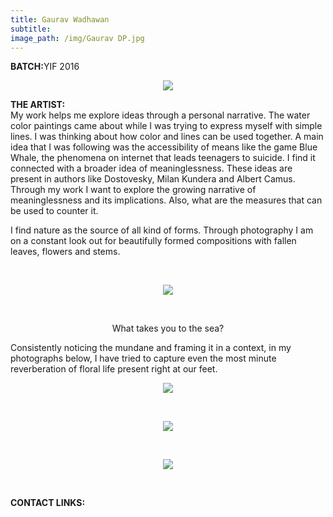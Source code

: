 ```yaml
---
title: Gaurav Wadhawan
subtitle: 
image_path: /img/Gaurav DP.jpg
---
```


<p><b>BATCH:</b>YIF 2016</p>

<p align="center">
<img src="../../img/Gaurav DP.jpg"></p>

<b>THE ARTIST:</b>
<br />
My work helps me explore ideas through a personal narrative. The water color paintings came about while I was trying to express myself with simple lines. I was thinking about how color and lines can be used together. A main idea that I was following was the accessibility of means like the game Blue Whale, the phenomena on internet that leads teenagers to suicide. I find it connected with a broader idea of meaninglessness. These ideas are present in authors like Dostovesky, Milan Kundera and Albert Camus. Through my work I want to explore the growing narrative of meaninglessness and its implications. Also, what are the measures that can be used to counter it. 

I find nature as the source of all kind of forms. Through photography I am on a constant look out for beautifully formed compositions with fallen leaves, flowers and stems. 

<br />
<p align="center">
<img src="../../img/GW1.jpg"></p>
<br />
<p align="center">What takes you to the sea?
<br />

Consistently noticing the mundane and framing it in a context, in my photographs below, I have tried to capture even the most minute reverberation of floral life present right at our feet.

<p align="center">
<img src="../../img/GW2.jpg"></p>
<br />
<p align="center">
<img src="../../img/GW3.jpg"></p>
<br />
<p align="center">
<img src="../../img/GW4.jpg"></p>
<br />

<b>CONTACT LINKS:</b>
<br />
<a href="https://www.facebook.com/gaurav.wadhawan.77" class="fa fa-facebook"></a>

